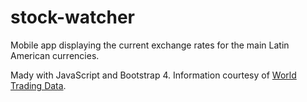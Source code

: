 # stock-watcher

Mobile app displaying the current exchange rates for the main Latin American currencies.

Mady with JavaScript and Bootstrap 4. Information courtesy of [World Trading Data](https://worldtradingdata.com).


